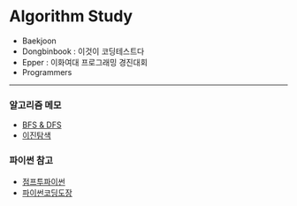 # Algorithm Study

- Baekjoon
- Dongbinbook : 이것이 코딩테스트다
- Epper : 이화여대 프로그래밍 경진대회
- Programmers   

***

### 알고리즘 메모
- [BFS & DFS](https://davelop.tistory.com/6)
- [이진탐색](https://davelop.tistory.com/7)

### 파이썬 참고
- [점프투파이썬](https://wikidocs.net/book/1)
- [파이썬코딩도장](https://dojang.io/course/view.php?id=7)
